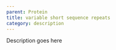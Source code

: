 ```yaml
---
parent: Protein
title: variable short sequence repeats
category: description
---
```


Description goes here